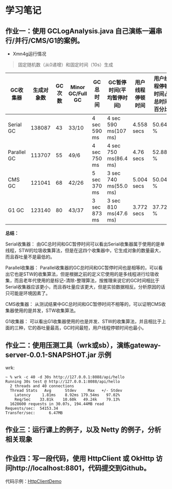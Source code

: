 # 学习笔记

## 作业一：使用 GCLogAnalysis.java 自己演练一遍串行/并行/CMS/G1的案例。

* Xmn4g运行情况


>  固定随机数（从0递增）和固定时间（10s）生成 

|GC收集器|生成对象数|GC次数|Minor GC/Full GC|GC总时间|GC暂停时间(平均暂停时间)|用户线程停顿时间|用户线程停顿时间占总时间百分比|
|--|--|--|--|--|--|--|--|
|Serial GC|138087|43|33/10 |4 sec 590 ms|4 sec 590 ms(107 ms)|4.558 secs|50.646 %|
|Parallel GC|113707|55|49/6 |4 sec 750 ms|4 sec 750 ms(86.4 ms)|4.76 secs|52.888 %|
|CMS GC|121041|68|42/26|5 sec 370 ms|3 sec 740 ms(55.0 ms)|5.004 secs|50.044 %|
|G1 GC|123140|80|43/37|3 sec 873 ms|3 sec 810 ms(47.6 ms)|3.772 secs|37.725 %|

**总结：**

Serial收集器：
由GC总时间和GC暂停时间可以看出Serial收集器属于使用的是单线程，STW的垃圾收集算法，但是在这四个收集器中，它生成对象的数量最大，而且吞吐量不是最低的。

Parallel收集器：
Parallel收集器的GC总时间和GC暂停时间也是相等的，可以看出它也是STW的收集算法，但是根据之前的定义它使用的是多线程进行垃圾收集，而且老年代使用的是标记-清除-整理算法，按推理来说它的GC时间相比于Serial收集器应该更小，而且吞吐量应该更大，但是实验数据相反。分析原因的话只可能是环境因素了。

CMS收集器：
从测试结果中GC总时间和GC暂停时间不相等的，可以证明CMS收集器使用的是并发，STW收集算法。

G1收集器：
可以看出G1收集器使用的也是并发、STW的收集算法，并且相比于上面的三种，它的吞吐量最高，GC时间最短，用户线程停顿时间也最小。

## 作业二：使用压测工具（wrk或sb），演练gateway-server-0.0.1-SNAPSHOT.jar 示例

wrk:

```text
~ % wrk -c 40 -d 30s http://127.0.0.1:8088/api/hello
Running 30s test @ http://127.0.0.1:8088/api/hello
  2 threads and 40 connections
  Thread Stats   Avg      Stdev     Max   +/- Stdev
    Latency     1.81ms    8.92ms 179.54ms   97.02%
    Req/Sec    33.81k    10.60k   49.24k    79.13%
  1628600 requests in 30.07s, 194.44MB read
Requests/sec:  54153.34
Transfer/sec:      6.47MB
```

## 作业三：运行课上的例子，以及 Netty 的例子，分析相关现象

## 作业四：写一段代码，使用 HttpClient 或 OkHttp 访问http://localhost:8801，代码提交到Github。

代码示例：[HttpClientDemo]()